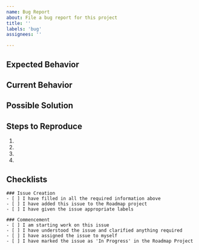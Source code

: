 ```yaml
---
name: Bug Report
about: File a bug report for this project
title: ''
labels: 'bug'
assignees: ''

---
```


## Expected Behavior

## Current Behavior

## Possible Solution

## Steps to Reproduce
1.
2.
3.
4.

## Checklists
```[tasklist]
### Issue Creation
- [ ] I have filled in all the required information above
- [ ] I have added this issue to the Roadmap project
- [ ] I have given the issue appropriate labels
```
```[tasklist]
### Commencement
- [ ] I am starting work on this issue
- [ ] I have understood the issue and clarified anything required
- [ ] I have assigned the issue to myself
- [ ] I have marked the issue as 'In Progress' in the Roadmap Project
```